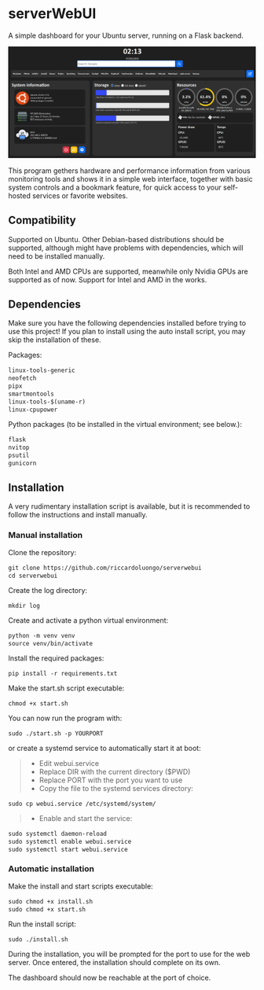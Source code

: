 # serverWebUI
A simple dashboard for your Ubuntu server, running on a Flask backend.

![alt text](screenshot.png)

This program gethers hardware and performance information from various monitoring tools and shows it in a simple web interface, together with basic system controls and a bookmark feature, for quick access to your self-hosted services or favorite websites.

## Compatibility
Supported on Ubuntu. Other Debian-based distributions should be supported, although might have problems with dependencies, which will need to be installed manually.

Both Intel and AMD CPUs are supported, meanwhile only Nvidia GPUs are supported as of now. Support for Intel and AMD in the works.

## Dependencies
Make sure you have the following dependencies installed before trying to use this project!
If you plan to install using the auto install script, you may skip the installation of these.

Packages:
```
linux-tools-generic
neofetch
pipx
smartmontools
linux-tools-$(uname-r)
linux-cpupower
```

Python packages (to be installed in the virtual environment; see below.):
```
flask
nvitop
psutil
gunicorn
```

## Installation
A very rudimentary installation script is available, but it is recommended to follow the instructions and install manually.
### Manual installation

Clone the repository: 

```
git clone https://github.com/riccardoluongo/serverwebui
cd serverwebui
```

Create the log directory:
```
mkdir log
```

Create and activate a python virtual environment:
```
python -m venv venv
source venv/bin/activate
```

Install the required packages:
```
pip install -r requirements.txt
```

Make the start.sh script executable:
```
chmod +x start.sh
```

You can now run the program with:
```
sudo ./start.sh -p YOURPORT
```
or create a systemd service to automatically start it at boot:
>* Edit webui.service
>* Replace DIR with the current directory ($PWD)
>* Replace PORT with the port you want to use
>* Copy the file to the systemd services directory:
```
sudo cp webui.service /etc/systemd/system/
```
>* Enable and start the service:
```
sudo systemctl daemon-reload
sudo systemctl enable webui.service
sudo systemctl start webui.service
```

### Automatic installation

Make the install and start scripts executable:
```
sudo chmod +x install.sh
sudo chmod +x start.sh
```

Run the install script:
```
sudo ./install.sh
```
During the installation, you will be prompted for the port to use for the web server. Once entered, the installation should complete on its own.

The dashboard should now be reachable at the port of choice.

